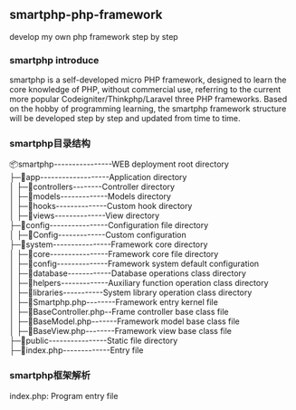 ## smartphp-php-framework
develop my own php framework step by step

### smartphp introduce
smartphp is a self-developed micro PHP framework, designed to learn the core knowledge of PHP, without commercial use, referring to the current more popular Codeigniter/Thinkphp/Laravel three PHP frameworks. Based on the hobby of programming learning, the smartphp framework structure will be developed step by step and updated from time to time.

### smartphp目录结构
📦smartphp----------------WEB deployment root directory<br />
├─📂app-------------------Application directory<br />
│  ├─📂controllers--------Controller directory<br />
│  ├─📂models-------------Models directory<br />
│  ├─📂hooks--------------Custom hook directory<br />
│  ├─📂views--------------View directory<br />
├─📂config----------------Configuration file directory<br />
│  ├─📜Config-------------Custom configuration<br />
├─📂system----------------Framework core directory<br />
│ ├─📂core----------------Framework core file directory<br />
│ ├─📂config--------------Framework system default configuration<br />
│ ├─📂database------------Database operations class directory<br />
│ ├─📂helpers-------------Auxiliary function operation class directory<br />
│ ├─📂libraries-----------System library operation class directory<br />
│ ├─📜Smartphp.php--------Framework entry kernel file<br />
│ ├─📜BaseController.php--Frame controller base class file<br />
│ ├─📜BaseModel.php-------Framework model base class file<br />
│ ├─📜BaseView.php--------Framework view base class file<br />
├─📂public----------------Static file directory<br />
├─📜index.php-------------Entry file<br />

### smartphp框架解析
index.php: Program entry file